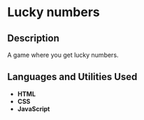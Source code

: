 <h1>Lucky numbers</h1>

<h2>Description</h2>
A game where you get lucky numbers.
<br />


<h2>Languages and Utilities Used</h2>

- <b>HTML</b> 
- <b>CSS</b> 
- <b>JavaScript</b> 
